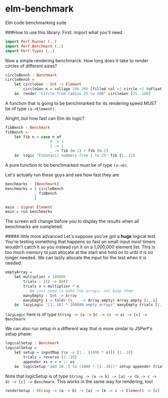 elm-benchmark
=============

Elm code benchmarking suite

###How to use this library:
First: import what you'll need
```haskell
import Perf.Runner (..)
import Perf.Benchmark (..)
import Perf.Types (..)
```

Now a simple rendering benchmarck. How long does it take to render circles of different sizes?
```haskell
circleBench : Benchmark
circleBench =
    let circleGen : Int -> Element 
        circleGen n = collage 200 200 [filled col <| circle <| toFloat n]
    in  render "Circle from radius 25 to 100" circleGen [25..100]
```
A function that is going to be benchmarked for its rendering speed MUST be of type `(a->Element)`.


Alright, but how fast can Elm do logic?
```haskell
fibBench : Benchmark
fibBench =
    let fib n = case n of
                    0 -> 1
                    1 -> 1
                    _ -> fib (n-1) + fib (n-2)
    in  logic "Fibonacci numbers from 1 to 25" fib [1..25]
```
A pure function to be benchmarked must be of type `(a->b)`.


Let's actually run these guys and see how fast they are
```haskell
benchmarks : [Benchmark]
benchmarks = [ circleBench
             , fibBench
             ]

main : Signal Element
main = run benchmarks
```

The screen will change before you to display the results when all benchmarks are completed.

####A little more advanced
Let's suppose you've got a **huge** logical test. You're testing something that happens so fast on small input most timers wouldn't catch it so you instead run it on a 1,000,000 element list. This is too much memory to just allocate at the start and hold on to until it is no longer needed. We can lazily allocate the input for the test when it is needed.
```haskell
emptyArray =
    let multiplier = 100000
        trials : [() -> Int]
        trials x = multiplier * x
        -- We just need to make the arrays, not keep them
        manyEmpty : Int -> Array
        manyEmpty i = foldr (\_ _ -> Array.empty) Array.empty [1..i]
    in  lazyLogic "[1..10] * 100000 empty arrays" manyEmpty trials [1..10]
```
`lazyLogic` here is of type `String -> (a -> b) -> (c -> a) -> [c] -> Benchmark`


We can also run setup in a different way that is more similar to JSPerf's setup phase:
```haskell
logicalSetup : Benchmark
logicalSetup =
    let setup = inputMap (\x -> [1.. (1000 * x)]) [1..10]
        trials = reverse [1..10]
        appender xs x = x :: xs
    in  logicSetup "add 10..1 to (1000 * [1..10])" setup appender trials
```
Note that logicSetup is of type `String -> (a -> b) -> [a] -> (b -> c -> d) -> [c] -> Benchmark`.
This works in the same way for rendering, too!
```haskell
renderSetup : String -> (a -> b) -> [a] -> (b -> c -> Element) -> [c] -> Benchmark
```
